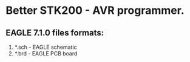 # Better STK200 - AVR programmer.

## EAGLE 7.1.0 files formats:
1. *.sch - EAGLE schematic
2. *.brd - EAGLE PCB board
